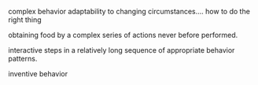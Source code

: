 complex behavior
adaptability to changing circumstances.... how to do the right thing

obtaining food by a complex series of actions never before performed.

interactive steps in a relatively long sequence of appropriate behavior patterns.

inventive behavior

